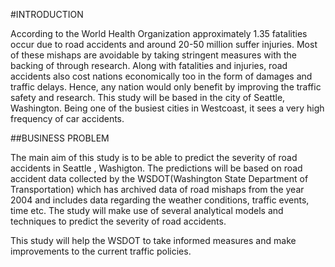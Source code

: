 #INTRODUCTION

According to the World Health Organization approximately 1.35 fatalities occur due to road accidents and around 20-50 million suffer injuries. Most of these mishaps are avoidable by taking stringent measures with the backing of through research.
Along with fatalities and injuries, road accidents also cost nations economically too in the form of damages and traffic delays. Hence, any nation would only benefit by improving the traffic safety and research.
This study will be based in the city of Seattle, Washington. Being one of the busiest cities in Westcoast, it sees a very high frequency of car accidents.

##BUSINESS PROBLEM

The main aim of this study is to be able to predict the severity of road accidents in Seattle , Washigton. The predictions will be based on road accident data collected by the WSDOT(Washington State Department of Transportation) which has archived data of road mishaps from the year 2004 and includes data regarding the weather conditions, traffic events, time etc.
The study will make use of several analytical models and techniques to predict the severity of road accidents.  

This study will help the WSDOT to take informed measures and make improvements to the current traffic policies. 

